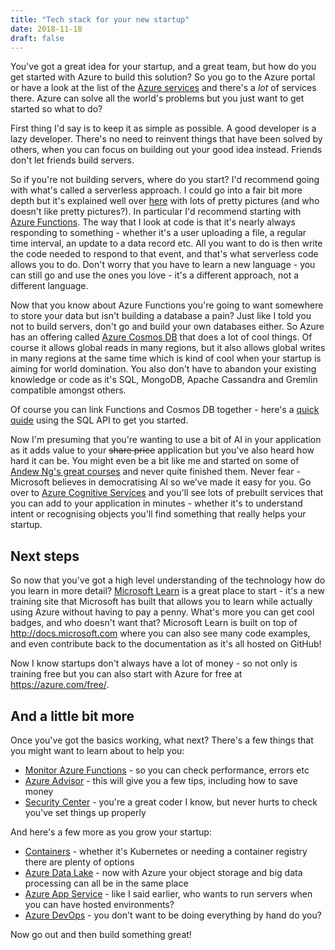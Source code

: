 ```yaml
---
title: "Tech stack for your new startup"
date: 2018-11-18
draft: false
---
```


You've got a great idea for your startup, and a great team, but how do you get started with Azure to build this solution? So you go to the Azure portal or have a look at the list of the [Azure services](https://azure.microsoft.com/en-gb/services/) and there's a *lot* of services there. Azure can solve all the world's problems but you just want to get started so what to do?

First thing I'd say is to keep it as simple as possible. A good developer is a lazy developer. There's no need to reinvent things that have been solved by others, when you can focus on building out your good idea instead. Friends don't let friends build servers.

So if you're not building servers, where do you start? I'd recommend going with what's called a serverless approach. I could go into a fair bit more depth but it's explained well over [here](https://azure.microsoft.com/en-gb/solutions/serverless/) with lots of pretty pictures (and who doesn't like pretty pictures?). In particular I'd recommend starting with [Azure Functions](https://docs.microsoft.com/en-us/azure/azure-functions/). The way that I look at code is that it's nearly always responding to something - whether it's a user uploading a file, a regular time interval, an update to a data record etc. All you want to do is then write the code needed to respond to that event, and that's what serverless code allows you to do. Don't worry that you have to learn a new language - you can still go and use the ones you love - it's a different approach, not a different language.

Now that you know about Azure Functions you're going to want somewhere to store your data but isn't building a database a pain? Just like I told you not to build servers, don't go and build your own databases either. So Azure has an offering called [Azure Cosmos DB](https://docs.microsoft.com/en-us/azure/cosmos-db/introduction) that does a lot of cool things. Of course it allows global reads in many regions, but it also allows global writes in many regions at the same time which is kind of cool when your startup is aiming for world domination. You also don't have to abandon your existing knowledge or code as it's SQL, MongoDB, Apache Cassandra and Gremlin compatible amongst others.

Of course you can link Functions and Cosmos DB together - here's a [quick quide](https://docs.microsoft.com/en-gb/azure/azure-functions/functions-bindings-cosmosdb-v2) using the SQL API to get you started.

Now I'm presuming that you're wanting to use a bit of AI in your application as it adds value to your ~~share price~~ application but you've also heard how hard it can be. You might even be a bit like me and started on some of [Andew Ng's great courses](https://www.coursera.org/instructor/andrewng) and never quite finished them. Never fear - Microsoft believes in democratising AI so we've made it easy for you. Go over to [Azure Cognitive Services](https://azure.microsoft.com/en-us/services/cognitive-services/) and you'll see lots of prebuilt services that you can add to your application in minutes - whether it's to understand intent or recognising objects you'll find something that really helps your startup.

## Next steps

So now that you've got a high level understanding of the technology how do you learn in more detail? [Microsoft Learn](https://microsoft.com/learn) is a great place to start - it's a new training site that Microsoft has built that allows you to learn while actually using Azure without having to pay a penny. What's more you can get cool badges, and who doesn't want that? Microsoft Learn is built on top of http://docs.microsoft.com where you can also see many code examples, and even contribute back to the documentation as it's all hosted on GitHub!

Now I know startups don't always have a lot of money - so not only is training free but you can also start with Azure for free at https://azure.com/free/.

## And a little bit more

Once you've got the basics working, what next? There's a few things that you might want to learn about to help you:

- [Monitor Azure Functions](https://docs.microsoft.com/en-us/azure/azure-functions/functions-monitoring) - so you can check performance, errors etc
- [Azure Advisor](https://docs.microsoft.com/en-us/azure/advisor/advisor-overview) - this will give you a few tips, including how to save money
- [Security Center](https://docs.microsoft.com/en-us/azure/security-center/security-center-intro) - you're a great coder I know, but never hurts to check you've set things up properly

And here's a few more as you grow your startup:

- [Containers](https://azure.microsoft.com/en-us/overview/containers/) - whether it's Kubernetes or needing a container registry there are plenty of options
- [Azure Data Lake](https://azure.microsoft.com/en-us/blog/a-closer-look-at-azure-data-lake-storage-gen2/) - now with Azure your object storage and big data processing can all be in the same place
- [Azure App Service](https://docs.microsoft.com/en-us/azure/app-service/) - like I said earlier, who wants to run servers when you can have hosted environments?
- [Azure DevOps](https://azure.microsoft.com/en-us/solutions/devops/) - you don't want to be doing everything by hand do you?

Now go out and then build something great!
